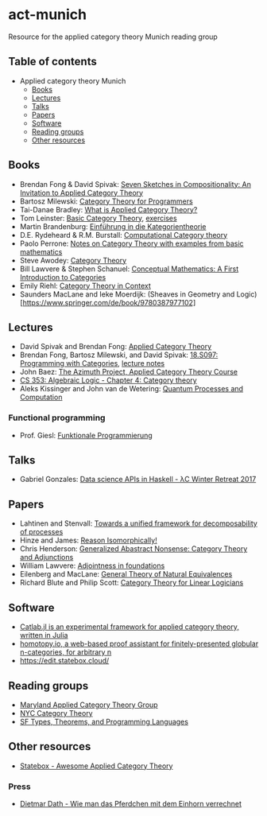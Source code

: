 # act-munich
Resource for the applied category theory Munich reading group

## Table of contents
  - Applied category theory Munich
      - [Books](#books)
      - [Lectures](#lectures)
      - [Talks](#talks)
      - [Papers](#papers)
      - [Software](#software)
      - [Reading groups](#reading-groups)
      - [Other resources](#other-resources)
  
## Books 
  - Brendan Fong & David Spivak: [Seven Sketches in Compositionality: An Invitation to Applied Category Theory](https://arxiv.org/abs/1803.05316)
  - Bartosz Milewski: [Category Theory for Programmers](https://bartoszmilewski.com/2014/10/28/category-theory-for-programmers-the-preface/)
  - Tai-Danae Bradley: [What is Applied Category Theory?](https://arxiv.org/abs/1809.05923)
  - Tom Leinster: [Basic Category Theory](https://arxiv.org/abs/1612.09375), [exercises](https://michaelcweiss.files.wordpress.com/2019/03/leinster-exercises.pdf)
  - Martin Brandenburg: [Einführung in die Kategorientheorie](https://www.springer.com/la/book/9783662470688)
  - D.E. Rydeheard & R.M. Burstall: [Computational Category theory](http://www.cs.man.ac.uk/~david/categories/book/book.pdf)
  - Paolo Perrone: [Notes on Category Theory with examples from basic mathematics](https://arxiv.org/abs/1912.10642)
  - Steve Awodey: [Category Theory](http://angg.twu.net/tmp/2016-optativa/awodey__category_theory.pdf)
  - Bill Lawvere &  Stephen Schanuel: [Conceptual Mathematics: A First Introduction to Categories](https://s3.amazonaws.com/arena-attachments/325201/2ff932bf546d8985eb613fccf02b69c7.pdf)
  - Emily Riehl: [Category Theory in Context](http://www.math.jhu.edu/~eriehl/context.pdf)
  - Saunders MacLane and Ieke Moerdijk: (Sheaves in Geometry and Logic)[https://www.springer.com/de/book/9780387977102]
  
## Lectures
  - David Spivak and Brendan Fong: [Applied Category Theory](https://ocw.mit.edu/courses/mathematics/18-s097-applied-category-theory-january-iap-2019/)
  - Brendan Fong, Bartosz Milewski, and David Spivak: [18.S097: Programming with Categories](http://brendanfong.com/programmingcats.html), [lecture notes](http://brendanfong.com/programmingcats_files/cats4progs-DRAFT.pdf)
  - John Baez: [The Azimuth Project, Applied Category Theory Course](https://www.azimuthproject.org/azimuth/show/Applied+Category+Theory+Course)
  - [CS 353: Algebraic Logic - Chapter 4: Category theory](http://boole.stanford.edu/cs353/handouts/book4.pdf)
  -  Aleks Kissinger and John van de Wetering: [Quantum Processes and Computation](http://www.cs.ru.nl/A.Kissinger/teaching/qpc2019/)
  
### Functional programming
  - Prof. Giesl: [Funktionale Programmierung](https://video.fsmpi.rwth-aachen.de/12ss-funkprog)
  
## Talks
  - Gabriel Gonzales: [Data science APIs in Haskell - λC Winter Retreat 2017](https://www.youtube.com/watch?v=pXjBcoe3M2s)
  
## Papers
  - Lahtinen and Stenvall: [Towards a unified framework for decomposability of processes](https://arxiv.org/abs/1606.05529)
  - Hinze and James: [Reason Isomorphically!](http://www.cs.ox.ac.uk/people/daniel.james/iso/iso.pdf)
  - Chris Henderson: [Generalized Abastract Nonsense: Category Theory and Adjunctions](http://www.math.uchicago.edu/~may/VIGRE/VIGRE2008/REUPapers/Henderson.pdf)
  - William Lawvere: [Adjointness in foundations](http://www.tac.mta.ca/tac/reprints/articles/16/tr16abs.html)
  - Eilenberg and MacLane: [General Theory of Natural Equivalences](https://www.ams.org/journals/tran/1945-058-00/S0002-9947-1945-0013131-6/S0002-9947-1945-0013131-6.pdf)
  - Richard Blute and Philip Scott: [Category Theory for Linear Logicians](http://www.csi.uottawa.ca/~phil/papers/catsurv.web.pdf)
  
## Software
  * [Catlab.jl is an experimental framework for applied category theory, written in Julia](https://github.com/epatters/Catlab.jl)
  * [homotopy.io, a web-based proof assistant for finitely-presented globular n-categories, for arbitrary n](https://homotopy.io/)
  * https://edit.statebox.cloud/

## Reading groups
  * [Maryland Applied Category Theory Group](https://mdcats.github.io/)
  * [NYC Category Theory](https://www.meetup.com/Category_Theory/)
  * [SF Types, Theorems, and Programming Languages](https://www.meetup.com/SF-Types-Theorems-and-Programming-Languages/)
  
## Other resources
  * [Statebox - Awesome Applied Category Theory](https://github.com/statebox/awesome-applied-category-theory)
### Press
  * [Dietmar Dath - Wie man das Pferdchen mit dem Einhorn verrechnet](https://www.faz.net/aktuell/karriere-hochschule/dank-wojewodski-bedeutet-das-gleichheitszeichen-nicht-mehr-dasselbe-15291106.html)
